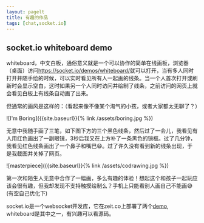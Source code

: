 ```yaml
---
layout: pagelt
title: 有趣的作品
tags: [chat,socket.io]
---
```


## socket.io whiteboard demo

whiteboard，中文白板，通俗意义就是一个可以协作的简单在线画板，浏览器（桌面）访问<https://socket.io/demos/whiteboard/>就可以打开，当有多人同时打开并随手绘的时候，可以实时看见所有人一起画的线条。当一个人首次打开或刷新时会显示空白，这时如果另一个人同时访问并绘制了线条，之前访问的网页上就会看见白板上有线条自动画了出来。

但通常的画风是这样的：（看起来像不像某个淘气的小孩，或者大家都太无聊了？）

![I'm Boring]({{site.baseurl}}{% link /assets/boring.jpg %})

无意中我随手画了三笔，如下图下方的三个黑色线条，然后过了一会儿，我看见有人用红色画出了一副眼镜，3秒后我又在上方补了一条黑色的镜框。过了几分钟，我看见红色线条画出了一个鼻子和嘴巴😄。过了许久没有看到新的线条出现，于是我截图并关掉了网页。

![masterpiece]({{site.baseurl}}{% link /assets/codrawing.jpg %})

第一次和陌生人无意中合作了一幅画，多么有趣的体验！想起这个和孩子一起玩应该会很有趣，但我却发现不支持触摸绘制么？手机上只能看别人画自己不能画😅(有空自己优化下)

socket.io是一个websocket开发库，它在zeit.co上部署了两个[demo](https://socket.io/demos/whiteboard/), whiteboard是其中之一，有兴趣可以看源码。